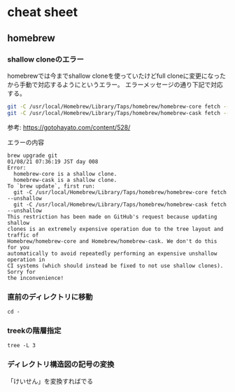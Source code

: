 # cheat sheet

## homebrew

### shallow cloneのエラー

homebrewでは今までshallow cloneを使っていたけどfull cloneに変更になったから手動で対応するようにというエラー。
エラーメッセージの通り下記で対応する。

```bash
git -C /usr/local/Homebrew/Library/Taps/homebrew/homebrew-core fetch --unshallow
git -C /usr/local/Homebrew/Library/Taps/homebrew/homebrew-cask fetch --unshallow
```

参考: https://gotohayato.com/content/528/

エラーの内容
```
brew upgrade git                                                                                                                                                                      01/08/21 07:36:19 JST day 008
Error:
  homebrew-core is a shallow clone.
  homebrew-cask is a shallow clone.
To `brew update`, first run:
  git -C /usr/local/Homebrew/Library/Taps/homebrew/homebrew-core fetch --unshallow
  git -C /usr/local/Homebrew/Library/Taps/homebrew/homebrew-cask fetch --unshallow
This restriction has been made on GitHub's request because updating shallow
clones is an extremely expensive operation due to the tree layout and traffic of
Homebrew/homebrew-core and Homebrew/homebrew-cask. We don't do this for you
automatically to avoid repeatedly performing an expensive unshallow operation in
CI systems (which should instead be fixed to not use shallow clones). Sorry for
the inconvenience!
```

### 直前のディレクトリに移動

```
cd -
```

### treekの階層指定

```
tree -L 3
```

### ディレクトリ構造図の記号の変換

「けいせん」を変換すればでる

